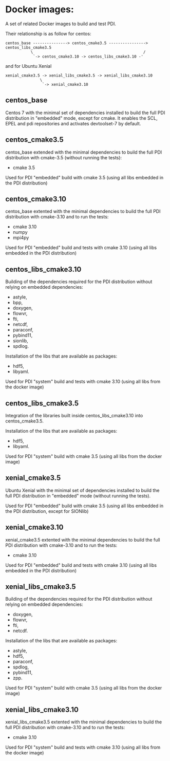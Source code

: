 # Docker images:

A set of related Docker images to build and test PDI.

Their relationship is as follow for centos:
```
centos_base ---------------> centos_cmake3.5 ----------------> centos_libs_cmake3.5
           \                                                /
            `-> centos_cmake3.10 -> centos_libs_cmake3.10 -'
```
and for Ubuntu Xenial
```
xenial_cmake3.5 -> xenial_libs_cmake3.5 -> xenial_libs_cmake3.10
               \
                `-> xenial_cmake3.10
```

## centos_base

Centos 7 with the minimal set of dependencies installed to build the full PDI
distribution in "embedded" mode, except for cmake.
It enables the SCL, EPEL and pdi repositories and activates devtoolset-7 by
default.

## centos_cmake3.5

centos_base extended with the minimal dependencies to build the full PDI 
distribution with cmake-3.5 (without running the tests):
* cmake 3.5

Used for PDI "embedded" build with cmake 3.5 (using all libs embedded in the PDI
distribution)

## centos_cmake3.10

centos_base extented with the minimal dependencies to build the full PDI 
distribution with cmake-3.10 and to run the tests:
* cmake 3.10
* numpy
* mpi4py

Used for PDI "embedded" build and tests with cmake 3.10 (using all libs embedded
in the PDI distribution)

## centos_libs_cmake3.10

Building of the dependencies required for the PDI distribution without relying
on embedded dependencies:
* astyle,
* bpp,
* doxygen,
* flowvr,
* fti,
* netcdf,
* paraconf,
* pybind11,
* sionlib,
* spdlog.

Installation of the libs that are available as packages:
* hdf5,
* libyaml.

Used for PDI "system" build and tests with cmake 3.10 (using all libs from the
docker image)

## centos_libs_cmake3.5

Integration of the libraries built inside centos_libs_cmake3.10 into 
centos_cmake3.5.

Installation of the libs that are available as packages:
* hdf5,
* libyaml.

Used for PDI "system" build with cmake 3.5 (using all libs from the docker
image)

## xenial_cmake3.5

Ubuntu Xenial with the minimal set of dependencies installed to build the full
PDI distribution in "embedded" mode (without running the tests).

Used for PDI "embedded" build with cmake 3.5 (using all libs embedded in the PDI
distribution, except for SIONlib)

## xenial_cmake3.10

xenial_cmake3.5 extented with the minimal dependencies to build the full PDI 
distribution with cmake-3.10 and to run the tests:
* cmake 3.10

Used for PDI "embedded" build and tests with cmake 3.10 (using all libs embedded
in the PDI distribution)

## xenial_libs_cmake3.5

Building of the dependencies required for the PDI distribution without relying
on embedded dependencies:
* doxygen,
* flowvr,
* fti,
* netcdf.

Installation of the libs that are available as packages:
* astyle,
* hdf5,
* paraconf,
* spdlog,
* pybind11,
* zpp.

Used for PDI "system" build with cmake 3.5 (using all libs from the docker
image)

## xenial_libs_cmake3.10

xenial_libs_cmake3.5 extented with the minimal dependencies to build the full
PDI distribution with cmake-3.10 and to run the tests:
* cmake 3.10

Used for PDI "system" build and tests with cmake 3.10 (using all libs from the
docker image)
